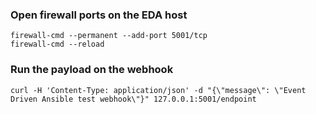 ### Open firewall ports on the EDA host
```
firewall-cmd --permanent --add-port 5001/tcp
firewall-cmd --reload
```

### Run the payload on the webhook
```
curl -H 'Content-Type: application/json' -d "{\"message\": \"Event Driven Ansible test webhook\"}" 127.0.0.1:5001/endpoint
```

